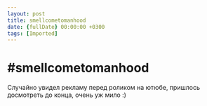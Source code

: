 ```yaml
---
layout: post
title: smellcometomanhood
date: {fullDate} 00:00:00 +0300
tags: [Imported]
---
```

# #smellcometomanhood

Случайно увидел рекламу перед роликом на ютюбе, пришлось досмотреть до конца, очень уж мило :)